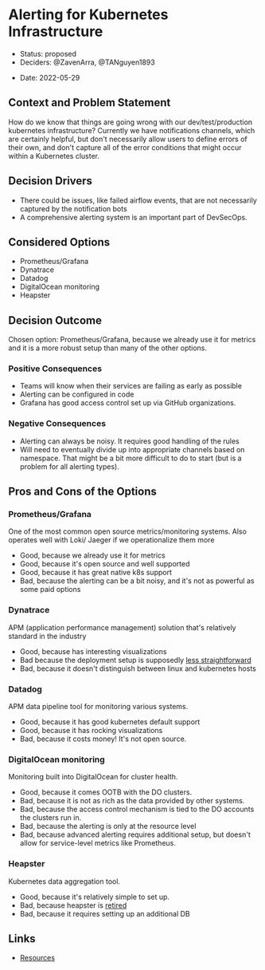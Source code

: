 # Alerting for Kubernetes Infrastructure

* Status: proposed 
* Deciders: @ZavenArra, @TANguyen1893
<!-- Find deciders here: https://github.com/orgs/Greenstand/people  -->
* Date: 2022-05-29


## Context and Problem Statement

How do we know that things are going wrong with our dev/test/production kubernetes infrastructure?
Currently we have notifications channels, which are certainly helpful, but don't necessarily allow users to define errors of their own, and don't capture all
of the error conditions that might occur within a Kubernetes cluster.

## Decision Drivers <!-- optional -->

* There could be issues, like failed airflow events, that are not necessarily captured by the notification bots
* A comprehensive alerting system is an important part of DevSecOps.

## Considered Options

* Prometheus/Grafana
* Dynatrace
* Datadog
* DigitalOcean monitoring
* Heapster

## Decision Outcome

Chosen option: Prometheus/Grafana, because we already use it for metrics and it is a more robust setup than many of the other options.

### Positive Consequences <!-- optional -->

* Teams will know when their services are failing as early as possible
* Alerting can be configured in code
* Grafana has good access control set up via GitHub organizations.

### Negative Consequences <!-- optional -->

* Alerting can always be noisy. It requires good handling of the rules
* Will need to eventually divide up into appropriate channels based on namespace. 
That might be a bit more difficult to do to start (but is a problem for all alerting types).

## Pros and Cons of the Options <!-- optional -->

### Prometheus/Grafana

One of the most common open source metrics/monitoring systems. Also operates well with Loki/ Jaeger if we operationalize them more

* Good, because we already use it for metrics
* Good, because it's open source and well supported
* Good, because it has great native k8s support
* Bad, because the alerting can be a bit noisy, and it's not as powerful as some paid options

### Dynatrace

APM (application performance management) solution that's relatively standard in the industry

* Good, because has interesting visualizations
* Bad because the deployment setup is supposedly [less straightforward](https://www.dynatrace.com/support/help/setup-and-configuration/setup-on-container-platforms/kubernetes/get-started-with-kubernetes-monitoring)
* Bad, because it doesn't distinguish between linux and kubernetes hosts

### Datadog

APM data pipeline tool for monitoring various systems.

* Good, because it has good kubernetes default support
* Good, because it has rocking visualizations
* Bad, because it costs money! It's not open source.


### DigitalOcean monitoring

Monitoring built into DigitalOcean for cluster health.

* Good, because it comes OOTB with the DO clusters.
* Bad, because it is not as rich as the data provided by other systems.
* Bad, because the access control mechanism is tied to the DO accounts the clusters run in.
* Bad, because the alerting is only at the resource level
* Bad, because advanced alerting requires additional setup, but doesn't allow for service-level metrics like Prometheus.

### Heapster

Kubernetes data aggregation tool.

* Good, because it's relatively simple to set up.
* Bad, because heapster is [retired](https://github.com/kubernetes-retired/heapster)
* Bad, because it requires setting up an additional DB

## Links

* [Resources](https://logz.io/blog/kubernetes-monitoring/)
